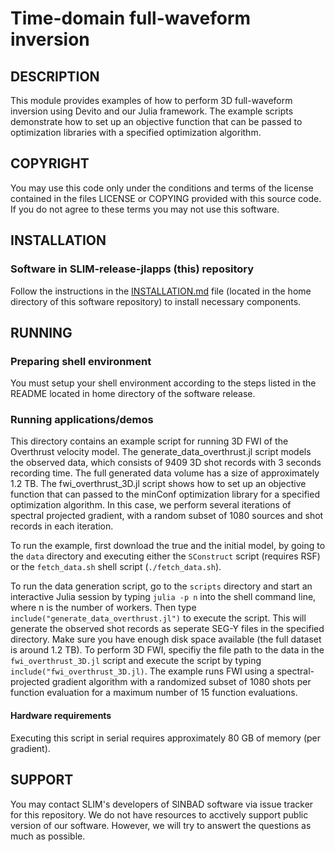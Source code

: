 # Time-domain full-waveform inversion

##  DESCRIPTION
This module provides examples of how to perform 3D full-waveform inversion using Devito and our Julia framework. The example scripts demonstrate how to set up an objective function that can be passed to optimization libraries with a specified optimization algorithm.

##  COPYRIGHT
 You may use this code only under the conditions and terms of the
 license contained in the files LICENSE or COPYING provided with this
 source code. If you do not agree to these terms you may not use this
 software.

##  INSTALLATION

###  Software in SLIM-release-jlapps (this) repository
 Follow the instructions in the [INSTALLATION.md](../../INSTALLATION.md)
 file (located in the home directory of this software repository) to install necessary components.

##  RUNNING

###  Preparing shell environment
 You must setup your shell environment according to the steps listed in
 the README located in home directory of the software release.

###  Running applications/demos
This directory contains an example script for running 3D FWI of the Overthrust velocity model. The generate_data_overthrust.jl script models the observed data, which consists of 9409 3D shot records with 3 seconds recording time. The full generated data volume has a size of approximately 1.2 TB. The fwi_overthrust_3D.jl script shows how to set up an objective function that can passed to the minConf optimization library for a specified optimization algorithm. In this case, we perform several iterations of spectral projected gradient, with a random subset of 1080 sources and shot records in each iteration.

To run the example, first download the true and the initial model, by going to the ```data``` directory and executing either the ```SConstruct``` script (requires RSF) or the ```fetch_data.sh``` shell script (```./fetch_data.sh```).

To run the data generation script, go to the ```scripts``` directory and start an interactive Julia session by typing ```julia -p n``` into the shell command line, where n is the number of workers. Then type ```include("generate_data_overthrust.jl")``` to execute the script. This will generate the observed shot records as seperate SEG-Y files in the specified directory. Make sure you have enough disk space available (the full dataset is around 1.2 TB). To perform 3D FWI, specifiy the file path to the data in the ```fwi_overthrust_3D.jl``` script and execute the script by typing ```include("fwi_overthrust_3D.jl)```. The example runs FWI using a spectral-projected gradient algorithm with a randomized subset of 1080 shots per function evaluation for a maximum number of 15 function evaluations.

####  Hardware requirements
Executing this script in serial requires approximately 80 GB of memory (per gradient). 

##  SUPPORT
 You may contact SLIM's developers of SINBAD software via issue tracker for this repository. We do not have resources to acctively support public version of our software. However, we will try to answert the questions as much as possible.
